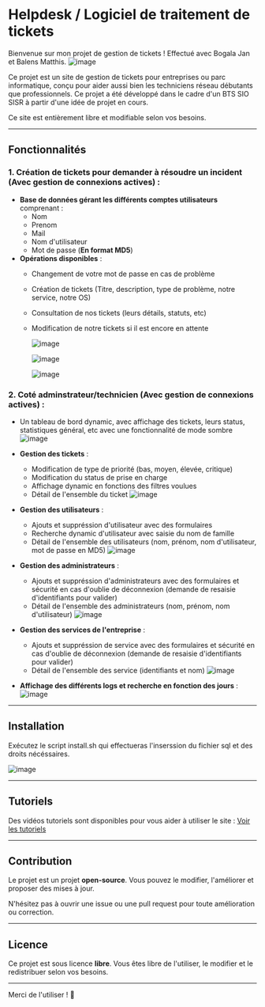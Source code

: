 # Helpdesk / Logiciel de traitement de tickets

Bienvenue sur mon projet de gestion de tickets ! Effectué avec Bogala Jan et Balens Matthis.
![image](https://github.com/user-attachments/assets/8429ab56-2c9a-4752-ae64-c3531bd2c576)



Ce projet est un site de gestion de tickets pour entreprises ou parc informatique, conçu pour aider aussi bien les techniciens réseau débutants que professionnels. Ce projet a été développé dans le cadre d'un BTS SIO SISR à partir d'une idée de projet en cours.

Ce site est entièrement libre et modifiable selon vos besoins.

---

## Fonctionnalités



### 1. Création de tickets pour demander à résoudre un incident (Avec gestion de connexions actives) :
- **Base de données gérant les différents comptes utilisateurs** comprenant :
  - Nom
  - Prenom
  - Mail
  - Nom d'utilisateur
  - Mot de passe (**En format MD5**)
- **Opérations disponibles** :
  - Changement de votre mot de passe en cas de problème
  - Création de tickets (Titre, description, type de problème, notre service, notre OS)
  - Consultation de nos tickets (leurs détails, statuts, etc)
  - Modification de notre tickets si il est encore en attente
 
    ![image](https://github.com/user-attachments/assets/008f6251-f14c-4382-8896-9163cb3d99e2)

    ![image](https://github.com/user-attachments/assets/be436225-14db-445d-8432-39f0e06a54d7)

    ![image](https://github.com/user-attachments/assets/ad63fb6c-4ea2-4bc3-a489-7d50cae9af6a)



### 2. Coté adminstrateur/technicien (Avec gestion de connexions actives) :
- Un tableau de bord dynamic, avec affichage des tickets, leurs status, statistiques général, etc avec une fonctionnalité de mode sombre 
![image](https://github.com/user-attachments/assets/0c485152-df2e-481a-a976-47f72685d023)
  
- **Gestion des tickets** :
  - Modification de type de priorité (bas, moyen, élevée, critique)
  - Modification du status de prise en charge
  - Affichage dynamic en fonctions des filtres voulues
  - Détail de l'ensemble du ticket
![image](https://github.com/user-attachments/assets/83daaf61-1ca2-4781-8aec-9e18df747b96)
    
- **Gestion des utilisateurs** :
  - Ajouts et suppréssion d'utilisateur avec des formulaires
  - Recherche dynamic d'utilisateur avec saisie du nom de famille
  - Détail de l'ensemble des utilisateurs (nom, prénom, nom d'utilisateur, mot de passe en MD5)
![image](https://github.com/user-attachments/assets/5e0a78f7-0684-42ba-b0e3-3655b4319eea)

- **Gestion des administrateurs** :
  - Ajouts et suppréssion d'administrateurs avec des formulaires et sécurité en cas d'oublie de déconnexion (demande de resaisie d'identifiants pour valider)
  - Détail de l'ensemble des administrateurs (nom, prénom, nom d'utilisateur)
![image](https://github.com/user-attachments/assets/7173c2d3-47bd-4a3d-b591-798103d8d2df)

- **Gestion des services de l'entreprise** :
  - Ajouts et suppréssion de service avec des formulaires et sécurité en cas d'oublie de déconnexion (demande de resaisie d'identifiants pour valider)
  - Détail de l'ensemble des service (identifiants et nom)
![image](https://github.com/user-attachments/assets/9e7e4782-5562-4431-9a83-3ee8ef769f19)

- **Affichage des différents logs et recherche en fonction des jours** :
![image](https://github.com/user-attachments/assets/b23ba27a-004b-431a-8f59-a9f7005cb0d5)


---

## Installation

Exécutez le script install.sh qui effectueras l'inserssion du fichier sql et des droits nécéssaires.

![image](https://github.com/user-attachments/assets/3077733a-fefd-4266-9dc7-b636443b5263)


---

## Tutoriels

Des vidéos tutoriels sont disponibles pour vous aider à utiliser le site :
[Voir les tutoriels]()

---

## Contribution

Le projet est un projet **open-source**. Vous pouvez le modifier, l'améliorer et proposer des mises à jour.

N'hésitez pas à ouvrir une issue ou une pull request pour toute amélioration ou correction.

---

## Licence

Ce projet est sous licence **libre**. Vous êtes libre de l'utiliser, le modifier et le redistribuer selon vos besoins.

---

Merci de l'utiliser ! 🚀

